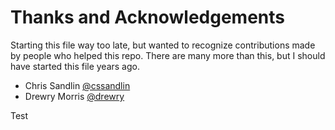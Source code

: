# Thanks and Acknowledgements

Starting this file way too late, but wanted to recognize contributions made by people who helped this repo. There are many more than this, but I should have started this file years ago.

* Chris Sandlin [@cssandlin](https://github.com/cssandlin)
* Drewry Morris [@drewry](https://github.com/drewry)

Test
